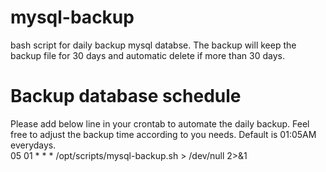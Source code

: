 # mysql-backup
bash script for daily backup mysql databse. The backup will keep the backup file for 30 days and automatic delete if more than 30 days.

# Backup database schedule
Please add below line in your crontab to automate the daily backup. Feel free to adjust the backup time according to you needs. Default is 01:05AM everydays.  
05 01 * * * /opt/scripts/mysql-backup.sh > /dev/null 2>&1

